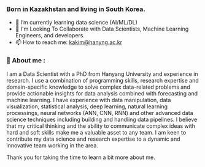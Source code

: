 ### Born in Kazakhstan and living in South Korea. 

- 🌱 I’m currently learning data science (AI/ML/DL)
- 👯 I'm Looking To Collaborate with Data Scientists, Machine Learning Engineers, and developers.
- 📫 How to reach me: kakim@hanyng.ac.kr


### 💬 About me :
I am a Data Scientist with a PhD from Hanyang University and experience in research. I use a combination of programming skills, research expertise and domain-specific knowledge to solve complex data-related problems and provide actionable insights for data analysis combined with forecasting and machine learning. I have experience with data manipulation, data visualization, statistical analysis, deep learning, natural learning processings, neural networks (ANN, CNN, RNN) and other advanced data science techniques including building and handling data pipelines. I believe that my critical thinking and the ability to communicate complex ideas with  hard and soft skills make me a valuable asset to any team. I am keen to contribute my data science and research expertise to a dynamic and innovative team working in the area.

Thank you for taking the time to learn a bit more about me.

